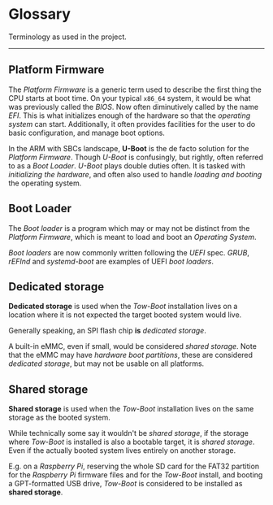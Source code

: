 Glossary
========

Terminology as used in the project.

* * *


Platform Firmware
-----------------

The *Platform Firmware* is a generic term used to describe the first thing
the CPU starts at boot time. On your typical `x86_64` system, it would be what
was previously called the *BIOS*. Now often diminutively called by the name
*EFI*. This is what initializes enough of the hardware so that the *operating
system* can start. Additionally, it often provides facilities for the user to
do basic configuration, and manage boot options.

In the ARM with SBCs landscape, **U-Boot** is the de facto solution for the
*Platform Firmware*. Though *U-Boot* is confusingly, but rightly, often
referred to as a *Boot Loader*. *U-Boot* plays double duties often. It is
tasked with *initializing the hardware*, and often also used to handle *loading
and booting* the operating system.


Boot Loader
-----------

The *Boot loader* is a program which may or may not be distinct from the
*Platform Firmware*, which is meant to load and boot an *Operating System*.

*Boot loaders* are now commonly written following the *UEFI* spec. *GRUB*,
*rEFInd* and *systemd-boot* are examples of UEFI *boot loaders*.


Dedicated storage
-----------------

**Dedicated storage** is used when the *Tow-Boot* installation lives on a
location where it is not expected the target booted system would live.

Generally speaking, an SPI flash chip **is** *dedicated storage*.

A built-in eMMC, even if small, would be considered *shared storage*. Note that
the eMMC may have *hardware boot partitions*, these are considered *dedicated
storage*, but may not be usable on all platforms.


Shared storage
--------------

**Shared storage** is used when the *Tow-Boot* installation lives on the same
storage as the booted system.

While technically some say it wouldn't be *shared storage*, if the storage
where *Tow-Boot* is installed is also a bootable target, it is *shared storage*.
Even if the actually booted system lives entirely on another storage.

E.g. on a *Raspberry Pi*, reserving the whole SD card for the FAT32 partition
for the *Raspberry Pi* firmware files and for the *Tow-Boot* install, and
booting a GPT-formatted USB drive, *Tow-Boot* is considered to be installed as
**shared storage**.
